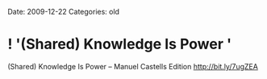 Date: 2009-12-22
Categories: old

# ! '(Shared) Knowledge Is Power '

(Shared) Knowledge Is Power – Manuel Castells Edition <a href="http://bit.ly/7ugZEA" rel="nofollow">http://bit.ly/7ugZEA</a>
